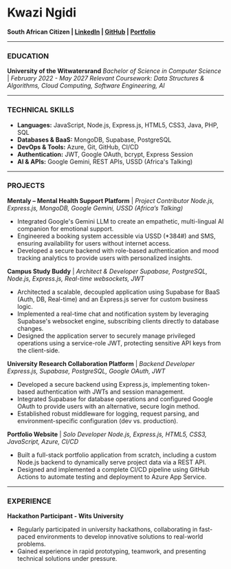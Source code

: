 # Kwazi Ngidi
**South African Citizen | [LinkedIn](https://www.linkedin.com/) | [GitHub](https://github.com/riley-8) | [Portfolio](https://kwazi-portfolio.azurewebsites.net)**

---

### **EDUCATION**

**University of the Witwatersrand**
*Bachelor of Science in Computer Science* | *February 2022 - May 2027*
*Relevant Coursework: Data Structures & Algorithms, Cloud Computing, Software Engineering, AI*

---

### **TECHNICAL SKILLS**

- **Languages:** JavaScript, Node.js, Express.js, HTML5, CSS3, Java, PHP, SQL
- **Databases & BaaS:** MongoDB, Supabase, PostgreSQL
- **DevOps & Tools:** Azure, Git, GitHub, CI/CD
- **Authentication:** JWT, Google OAuth, bcrypt, Express Session
- **AI & APIs:** Google Gemini, REST APIs, USSD (Africa's Talking)

---

### **PROJECTS**

**Mentaly – Mental Health Support Platform** | *Project Contributor*
*Node.js, Express.js, MongoDB, Google Gemini, USSD (Africa’s Talking)*
- Integrated Google's Gemini LLM to create an empathetic, multi-lingual AI companion for emotional support.
- Engineered a booking system accessible via USSD (*384#) and SMS, ensuring availability for users without internet access.
- Developed a secure backend with role-based authentication and mood tracking analytics to provide users with personalized insights.

**Campus Study Buddy** | *Architect & Developer*
*Supabase, PostgreSQL, Node.js, Express.js, Real-time websockets, JWT*
- Architected a scalable, decoupled application using Supabase for BaaS (Auth, DB, Real-time) and an Express.js server for custom business logic.
- Implemented a real-time chat and notification system by leveraging Supabase's websocket engine, subscribing clients directly to database changes.
- Designed the application server to securely manage privileged operations using a service-role JWT, protecting sensitive API keys from the client-side.

**University Research Collaboration Platform** | *Backend Developer*
*Express.js, Supabase, PostgreSQL, Google OAuth, JWT*
- Developed a secure backend using Express.js, implementing token-based authentication with JWTs and session management.
- Integrated Supabase for database operations and configured Google OAuth to provide users with an alternative, secure login method.
- Established robust middleware for logging, request parsing, and environment-specific configuration (dev vs. production).

**Portfolio Website** | *Solo Developer*
*Node.js, Express.js, HTML5, CSS3, JavaScript, Azure, CI/CD*
- Built a full-stack portfolio application from scratch, including a custom Node.js backend to dynamically serve project data via a REST API.
- Designed and implemented a complete CI/CD pipeline using GitHub Actions to automate testing and deployment to Azure App Service.

---

### **EXPERIENCE**

**Hackathon Participant - Wits University**
- Regularly participated in university hackathons, collaborating in fast-paced environments to develop innovative solutions to real-world problems.
- Gained experience in rapid prototyping, teamwork, and presenting technical solutions under pressure.
